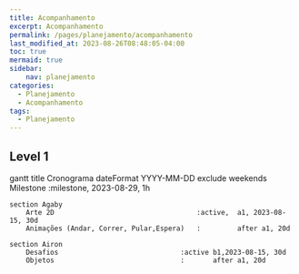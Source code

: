 ```yaml
---
title: Acompanhamento
excerpt: Acompanhamento
permalink: /pages/planejamento/acompanhamento
last_modified_at: 2023-08-26T08:48:05-04:00
toc: true
mermaid: true
sidebar:
    nav: planejamento
categories:
  - Planejamento
  - Acompanhamento
tags:
  - Planejamento
---
```


## Level 1

<div class="mermaid">
gantt
    title Cronograma
    dateFormat YYYY-MM-DD
    exclude weekends
     Milestone                 :milestone, 2023-08-29, 1h

    section Agaby
        Arte 2D                                   :active,  a1, 2023-08-15, 30d
        Animações (Andar, Correr, Pular,Espera)   :         after a1, 20d

    section Airon
        Desafios                              :active b1,2023-08-15, 30d
        Objetos                               :       after a1, 20d
</div>